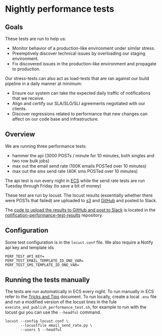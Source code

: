 # Nightly performance tests

## Goals

These tests are run to help us:

- Monitor behavior of a production-like environment under similar stress.
- Preemptively discover technical issues by overloading our staging environment.
- Fix discovered issues in the production-like environment and propagate to production.

Our stress-tests can also act as load-tests that are ran against our build pipeline in a daily manner at minimum:

- Ensure our system can take the expected daily traffic of notifications that we receive.
- Align and certify our SLA/SLO/SLI agreements negotiated with our clients.
- Discover regressions related to performance that new changes can affect on our code base and infrastructure.

## Overview

We are running three performance tests:
- hammer the api (3000 POSTs / minute for 10 minutes, both singles and two row bulk jobs)
- max out the email send rate (100K emails POSTed over 10 minutes)
- max out the sms send rate (40K sms POSTed over 10 minutes)
  
The api test is run every night in [ECS](https://ca-central-1.console.aws.amazon.com/ecs/v2/clusters/performance_test_cluster/services?region=ca-central-1) while the send rate tests are run Tuesday through Friday (to save a bit of money)

These test are run by locust. The locust results (essentially whether there were POSTs that failed) are uploaded to [s3](https://s3.console.aws.amazon.com/s3/buckets/notify-performance-test-results-staging?region=ca-central-1&tab=objects) and [GitHub](https://github.com/cds-snc/notification-performance-test-results) and posted to Slack.

The [code to upload the results to GitHub and post to Slack](https://github.com/cds-snc/notification-performance-test-results/blob/main/.github/workflows/sync-performance-test-results.yml) is located in the [notification-performance-test-results](https://github.com/cds-snc/notification-performance-test-results) repository.

## Configuration

Some test configuration is in the `locust.conf` file. We also require a Notify api key and template ids
```
PERF_TEST_API_KEY=
PERF_TEST_EMAIL_TEMPLATE_ID_ONE_VAR=
PERF_TEST_SMS_TEMPLATE_ID_ONE_VAR=
```

## Running the tests manually

The tests are run automatically in ECS every night. To run manually in ECS refer to the [Tricks and Tips](https://docs.google.com/document/d/16LLelZ7WEKrnbocrl0Az74JqkCv5DBZ9QILRBUFJQt8/edit?tab=t.0#heading=h.72a482juoxa7) document. To run locally, create a local `.env` file and run a modified version of the locust lines in the fule `execute_and_publish_performance_test.sh`, for example to run with the locust gui you can use the `--headful` command.
```
locust --config locust.conf \
       --locustfile email_send_rate.py \
       --users 5 --headful
```
